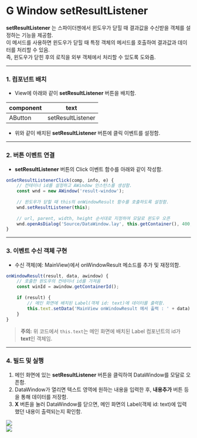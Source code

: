 # G  Window setResultListener

**setResultListener** 는 스파이더젠에서 윈도우가 닫힐 때 결과값을 수신받을 객체를 설정하는 기능을 제공함.\
이 메서드를 사용하면 윈도우가 닫힐 때 특정 객체의 메서드를 호출하여 결과값과 데이터를 처리할 수 있음.\
즉, 윈도우가 닫힌 후의 로직을 외부 객체에서 처리할 수 있도록 도와줌.

***

### 1. 컴포넌트 배치

* View에 아래와 같이 **setResultListener** 버튼을 배치함.

| component | text              |
| --------- | ----------------- |
| AButton   | setResultListener |

* 위와 같이 배치된 **setResultListener** 버튼에 클릭 이벤트를 설정함.

***

### 2. 버튼 이벤트 연결

* **setResultListener** 버튼의 Click 이벤트 함수를 아래와 같이 작성함.

```javascript
onSetResultListenerClick(comp, info, e) {
    // 컨테이너 id를 설정하고 AWindow 인스턴스를 생성함.
    const wnd = new AWindow('result-window');
    
    // 윈도우가 닫힐 때 this의 onWindowResult 함수를 호출하도록 설정함.
    wnd.setResultListener(this);
    
    // url, parent, width, height 순서대로 지정하여 모달로 윈도우 오픈
    wnd.openAsDialog('Source/DataWindow.lay', this.getContainer(), 400, 400);
}
```

***

### 3. 이벤트 수신 객체 구현

* 수신 객체(예: MainView)에서 onWindowResult 메소드를 추가 및 재정의함.

```javascript
onWindowResult(result, data, awindow) {
    // 호출한 윈도우의 컨테이너 id를 가져옴
    const winId = awindow.getContainerId();
    
    if (result) {
        // 메인 화면에 배치된 Label(객체 id: text)에 데이터를 출력함.
        this.text.setData('MainView onWindowResult 에서 출력 : ' + data);
    }
}
```

> **주의:** 위 코드에서 `this.text`는 메인 화면에 배치된 Label 컴포넌트의 id가 **text**인 객체임.

***

### 4. 빌드 및 실행

1. 메인 화면에 있는 **setResultListener** 버튼을 클릭하여 DataWindow를 모달로 오픈함.
2. DataWindow가 열리면 텍스트 영역에 원하는 내용을 입력한 후, **내용추가** 버튼 등을 통해 데이터를 저장함.
3. **X** 버튼을 눌러 DataWindow를 닫으면, 메인 화면의 Label(객체 id: text)에 입력했던 내용이 출력되는지 확인함.

![](https://wikidocs.net/images/page/24903/setResultListener.png)\
![](https://wikidocs.net/images/page/24903/setResultListener001.png)
